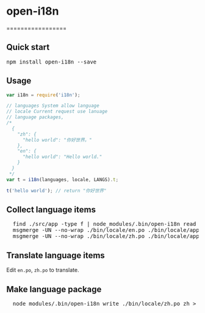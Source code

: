 # open-i18n
=================

## Quick start
<pre>npm install open-i18n --save</pre>

## Usage
```js
var i18n = require('i18n');

// languages System allow language
// locale Current request use lanuage
// language packages,
/*
  {
    "zh": {
      "hello world": "你好世界。"
    },
    "en": {
      "hello world": "Hello world."
    }
  }
 */
var t = i18n(languages, locale, LANGS).t;

t('hello world'); // return "你好世界"
```

## Collect language items
<pre>
  find ./src/app -type f | node_modules/.bin/open-i18n read > bin/locale/application.pot
  msgmerge -UN --no-wrap ./bin/locale/en.po ./bin/locale/application.pot
  msgmerge -UN --no-wrap ./bin/locale/zh.po ./bin/locale/application.pot
</pre>

## Translate language items

Edit `en.po`, `zh.po` to translate.

## Make language package
<pre>
  node_modules/.bin/open-i18n write ./bin/locale/zh.po zh > locale/zh.json
</pre>
